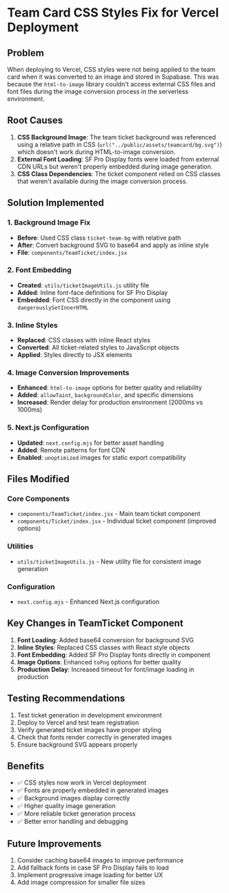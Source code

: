 # Team Card CSS Styles Fix for Vercel Deployment

## Problem

When deploying to Vercel, CSS styles were not being applied to the team card when it was converted to an image and stored in Supabase. This was because the `html-to-image` library couldn't access external CSS files and font files during the image conversion process in the serverless environment.

## Root Causes

1. **CSS Background Image**: The team ticket background was referenced using a relative path in CSS (`url("../public/assets/teamcard/bg.svg")`) which doesn't work during HTML-to-image conversion.
2. **External Font Loading**: SF Pro Display fonts were loaded from external CDN URLs but weren't properly embedded during image generation.
3. **CSS Class Dependencies**: The ticket component relied on CSS classes that weren't available during the image conversion process.

## Solution Implemented

### 1. Background Image Fix

- **Before**: Used CSS class `ticket-team-bg` with relative path
- **After**: Convert background SVG to base64 and apply as inline style
- **File**: `components/TeamTicket/index.jsx`

### 2. Font Embedding

- **Created**: `utils/ticketImageUtils.js` utility file
- **Added**: Inline font-face definitions for SF Pro Display
- **Embedded**: Font CSS directly in the component using `dangerouslySetInnerHTML`

### 3. Inline Styles

- **Replaced**: CSS classes with inline React styles
- **Converted**: All ticket-related styles to JavaScript objects
- **Applied**: Styles directly to JSX elements

### 4. Image Conversion Improvements

- **Enhanced**: `html-to-image` options for better quality and reliability
- **Added**: `allowTaint`, `backgroundColor`, and specific dimensions
- **Increased**: Render delay for production environment (2000ms vs 1000ms)

### 5. Next.js Configuration

- **Updated**: `next.config.mjs` for better asset handling
- **Added**: Remote patterns for font CDN
- **Enabled**: `unoptimized` images for static export compatibility

## Files Modified

### Core Components

- `components/TeamTicket/index.jsx` - Main team ticket component
- `components/Ticket/index.jsx` - Individual ticket component (improved options)

### Utilities

- `utils/ticketImageUtils.js` - New utility file for consistent image generation

### Configuration

- `next.config.mjs` - Enhanced Next.js configuration

## Key Changes in TeamTicket Component

1. **Font Loading**: Added base64 conversion for background SVG
2. **Inline Styles**: Replaced CSS classes with React style objects
3. **Font Embedding**: Added SF Pro Display fonts directly in component
4. **Image Options**: Enhanced `toPng` options for better quality
5. **Production Delay**: Increased timeout for font/image loading in production

## Testing Recommendations

1. Test ticket generation in development environment
2. Deploy to Vercel and test team registration
3. Verify generated ticket images have proper styling
4. Check that fonts render correctly in generated images
5. Ensure background SVG appears properly

## Benefits

- ✅ CSS styles now work in Vercel deployment
- ✅ Fonts are properly embedded in generated images
- ✅ Background images display correctly
- ✅ Higher quality image generation
- ✅ More reliable ticket generation process
- ✅ Better error handling and debugging

## Future Improvements

1. Consider caching base64 images to improve performance
2. Add fallback fonts in case SF Pro Display fails to load
3. Implement progressive image loading for better UX
4. Add image compression for smaller file sizes
